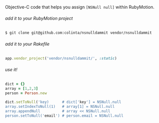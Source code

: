 Objective-C code that helps you assign `[NSNull null]` within RubyMotion.

###### add it to your RubyMotion project
```bash
$ git clone git@github.com:colinta/nsnulldammit vendor/nsnulldammit
```

###### add it to your Rakefile
```ruby
app.vendor_project('vendor/nsnulldammit/', :static)
```

###### use it!
```ruby
dict = {}
array = [1,2,3]
person = Person.new

dict.setToNull('key)      # dict['key'] = NSNull.null
array.setIndexToNull(1)   # array[1] = NSNull.null
array.appendNull          # array << NSNull.null
person.setToNull('email') # person.email = NSNull.null
```
